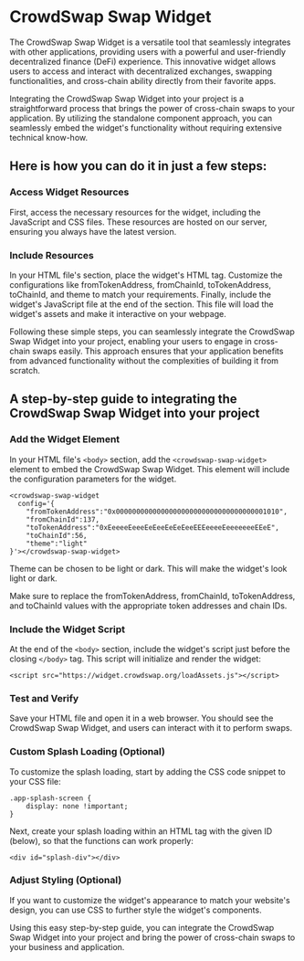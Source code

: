 # CrowdSwap Swap Widget

The CrowdSwap Swap Widget is a versatile tool that seamlessly integrates with other applications, providing users with a powerful and user-friendly decentralized finance (DeFi) experience. This innovative widget allows users to access and interact with decentralized exchanges, swapping functionalities, and cross-chain ability directly from their favorite apps.

Integrating the CrowdSwap Swap Widget into your project is a straightforward process that brings the power of cross-chain swaps to your application. By utilizing the standalone component approach, you can seamlessly embed the widget's functionality without requiring extensive technical know-how.

## Here is how you can do it in just a few steps:

### Access Widget Resources

First, access the necessary resources for the widget, including the JavaScript and CSS files. These resources are hosted on our server, ensuring you always have the latest version.

### Include Resources

In your HTML file's <body> section, place the widget's HTML tag. Customize the configurations like fromTokenAddress, fromChainId, toTokenAddress, toChainId, and theme to match your requirements. Finally, include the widget's JavaScript file at the end of the <body> section. This file will load the widget's assets and make it interactive on your webpage.

Following these simple steps, you can seamlessly integrate the CrowdSwap Swap Widget into your project, enabling your users to engage in cross-chain swaps easily. This approach ensures that your application benefits from advanced functionality without the complexities of building it from scratch.

## A step-by-step guide to integrating the CrowdSwap Swap Widget into your project

### Add the Widget Element

In your HTML file's `<body>` section, add the `<crowdswap-swap-widget>` element to embed the CrowdSwap Swap Widget. This element will include the configuration parameters for the widget.

```
<crowdswap-swap-widget
  config='{
    "fromTokenAddress":"0x0000000000000000000000000000000000001010",
    "fromChainId":137,
    "toTokenAddress":"0xEeeeeEeeeEeEeeEeEeEeeEEEeeeeEeeeeeeeEEeE",
    "toChainId":56,
    "theme":"light"
}'></crowdswap-swap-widget>
```

Theme can be chosen to be light or dark. This will make the widget's look light or dark.

Make sure to replace the fromTokenAddress, fromChainId, toTokenAddress, and toChainId values with the appropriate token addresses and chain IDs.

### Include the Widget Script

At the end of the `<body>` section, include the widget's script just before the closing `</body>` tag. This script will initialize and render the widget:

```
<script src="https://widget.crowdswap.org/loadAssets.js"></script>
```

### Test and Verify

Save your HTML file and open it in a web browser. You should see the CrowdSwap Swap Widget, and users can interact with it to perform swaps.

### Custom Splash Loading (Optional)

To customize the splash loading, start by adding the CSS code snippet to your CSS file:

```
.app-splash-screen {
    display: none !important;
}
```

Next, create your splash loading within an HTML tag with the given ID (below), so that the functions can work properly:

```
<div id="splash-div"></div>
```

### Adjust Styling (Optional)

If you want to customize the widget's appearance to match your website's design, you can use CSS to further style the widget's components.

Using this easy step-by-step guide, you can integrate the CrowdSwap Swap Widget into your project and bring the power of cross-chain swaps to your business and application.
